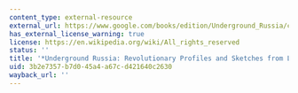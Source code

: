 ```yaml
---
content_type: external-resource
external_url: https://www.google.com/books/edition/Underground_Russia/cSk3AQAAMAAJ?hl=en&gbpv=1
has_external_license_warning: true
license: https://en.wikipedia.org/wiki/All_rights_reserved
status: ''
title: '*Underground Russia: Revolutionary Profiles and Sketches from Life*'
uid: 3b2e7357-b7d0-45a4-a67c-d421640c2630
wayback_url: ''
---
```

